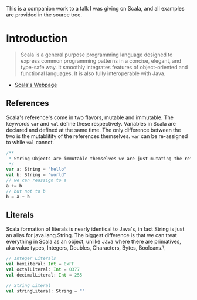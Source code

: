 This is a companion work to a talk I was giving on Scala, and all examples are provided in the source tree. 

# Introduction
>Scala is a general purpose programming language designed to express common programming patterns in a concise, elegant, and type-safe way. It smoothly integrates features of object-oriented and functional languages. It is also fully interoperable with Java.

- [Scala's Webpage](www.scala-lang.org)

## References 
Scala's reference's come in two flavors, mutable and immutable. The keywords ```var``` and ```val``` define these respectively. Variables in Scala are declared and defined at the same time. The only difference between the two is the mutablitity of the references themselves. ```var``` can be re-assigned to while ```val``` cannot.  

```Scala
/**
 * String Objects are immutable themselves we are just mutating the references here.
 */
var a: String = "hello"
val b: String = "world"
// we can reassign to a
a += b
// but not to b
b = a + b
```

## Literals 
Scala formation of literals is nearly identical to Java's, in fact String is just an alias for java.lang.String.
The biggest difference is that we can treat everything in Scala as an object, unlike Java where there are primatives, aka value types, Integers, Doubles, Characters, Bytes, Booleans.\

```Scala 
// Integer Literals
val hexLiteral: Int = 0xFF
val octalLiteral: Int = 0377
val decimalLiteral: Int = 255

// String Literal
val stringLiteral: String = ""
```
## 